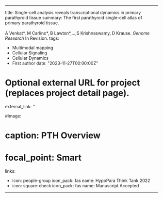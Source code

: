 
---
title: Single-cell analysis reveals transcriptional dynamics in primary parathyroid tissue
summary: The first parathyroid single-cell atlas of primary parathyroid tissue.<br /><br />A Venkat*, M Carlino*, B Lawton*,...,S Krishnaswamy, D Krause. *Genome Research* In Revision.
tags:
  - Multimodal mapping
  - Cellular Signaling
  - Cellular Dynamics
  - First author
date: "2023-11-27T00:00:00Z"

# Optional external URL for project (replaces project detail page).
external_link: ''

#image:
#  caption: PTH Overview
#  focal_point: Smart
links:
  - icon: people-group
    icon_pack: fas
    name: HypoPara Think Tank 2022
  - icon: square-check
    icon_pack: fas
    name: Manuscript Accepted
---
